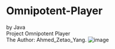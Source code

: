 # Omnipotent-Player
by Java  
Project Omnipotent Player   
The Author: Ahmed_Zetao_Yang.
![image](https://github.com/ZetaoYang/Omnipotent-Player/screenshot.png)
